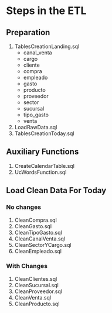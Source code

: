 # Steps in the ETL

## Preparation

1. TablesCreationLanding.sql
    - canal_venta
    - cargo
    - cliente
    - compra
    - empleado
    - gasto
    - producto
    - proveedor
    - sector
    - sucursal
    - tipo_gasto
    - venta
1. LoadRawData.sql
1. TablesCreationToday.sql
## Auxiliary Functions
1. CreateCalendarTable.sql
1. UcWordsFunction.sql
## Load Clean Data For Today
### No changes
1. CleanCompra.sql
1. CleanGasto.sql
1. CleanTipoGasto.sql
1. CleanCanalVenta.sql
1. CleanSectorYCargo.sql
1. CleanEmpleado.sql
### With Changes
1. CleanClientes.sql
1. CleanSucursal.sql
1. CleanProveedor.sql
1. CleanVenta.sql
1. CleanProducto.sql